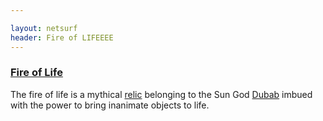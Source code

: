 ```yaml
---

layout: netsurf
header: Fire of LIFEEEE
---
```


### [Fire of Life](/fire-of-life)

The fire of life is a mythical [relic](/relic) belonging to the Sun God [Dubab](/dubab) imbued with the power to bring inanimate objects to life.

